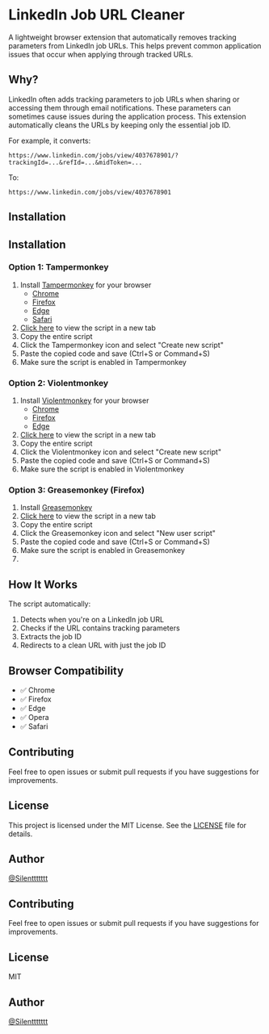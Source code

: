 # LinkedIn Job URL Cleaner

A lightweight browser extension that automatically removes tracking parameters from LinkedIn job URLs. This helps prevent common application issues that occur when applying through tracked URLs.

## Why?

LinkedIn often adds tracking parameters to job URLs when sharing or accessing them through email notifications. These parameters can sometimes cause issues during the application process. This extension automatically cleans the URLs by keeping only the essential job ID.

For example, it converts:


```https://www.linkedin.com/jobs/view/4037678901/?trackingId=...&refId=...&midToken=...```

To:

```https://www.linkedin.com/jobs/view/4037678901```


## Installation

## Installation

### Option 1: Tampermonkey
1. Install [Tampermonkey](https://www.tampermonkey.net/) for your browser
   - [Chrome](https://chrome.google.com/webstore/detail/tampermonkey/dhdgffkkebhmkfjojejmpbldmpobfkfo)
   - [Firefox](https://addons.mozilla.org/en-US/firefox/addon/tampermonkey/)
   - [Edge](https://microsoftedge.microsoft.com/addons/detail/tampermonkey/iikmkjmpaadaobahmlepeloendndfphd)
   - [Safari](https://apps.apple.com/us/app/tampermonkey/id1482490089)
2. <a href="https://github.com/Silenttttttt/linkedin-job-url-cleaner/blob/main/script.js" target="_blank">Click here</a> to view the script in a new tab
3. Copy the entire script
4. Click the Tampermonkey icon and select "Create new script"
5. Paste the copied code and save (Ctrl+S or Command+S)
6. Make sure the script is enabled in Tampermonkey

### Option 2: Violentmonkey
1. Install [Violentmonkey](https://violentmonkey.github.io/) for your browser
   - [Chrome](https://chrome.google.com/webstore/detail/violentmonkey/jinjaccalgkegednnccohejagnlnfdag)
   - [Firefox](https://addons.mozilla.org/en-US/firefox/addon/violentmonkey/)
   - [Edge](https://microsoftedge.microsoft.com/addons/detail/violentmonkey/eeagobfjdenkkddmbclomhiblgggliao)
2. <a href="https://github.com/Silenttttttt/linkedin-job-url-cleaner/blob/main/script.js" target="_blank">Click here</a> to view the script in a new tab
3. Copy the entire script
4. Click the Violentmonkey icon and select "Create new script"
5. Paste the copied code and save (Ctrl+S or Command+S)
6. Make sure the script is enabled in Violentmonkey

### Option 3: Greasemonkey (Firefox)
1. Install [Greasemonkey](https://addons.mozilla.org/en-US/firefox/addon/greasemonkey/)
2. <a href="https://github.com/Silenttttttt/linkedin-job-url-cleaner/blob/main/script.js" target="_blank">Click here</a> to view the script in a new tab
3. Copy the entire script
4. Click the Greasemonkey icon and select "New user script"
5. Paste the copied code and save (Ctrl+S or Command+S)
6. Make sure the script is enabled in Greasemonkey
7. 
## How It Works

The script automatically:
1. Detects when you're on a LinkedIn job URL
2. Checks if the URL contains tracking parameters
3. Extracts the job ID
4. Redirects to a clean URL with just the job ID

## Browser Compatibility

- ✅ Chrome
- ✅ Firefox
- ✅ Edge
- ✅ Opera
- ✅ Safari

## Contributing

Feel free to open issues or submit pull requests if you have suggestions for improvements.

## License

This project is licensed under the MIT License. See the [LICENSE](LICENSE) file for details.

## Author

[@Silenttttttt](https://github.com/Silenttttttt)
## Contributing

Feel free to open issues or submit pull requests if you have suggestions for improvements.

## License

MIT

## Author

[@Silenttttttt](https://github.com/Silenttttttt)
